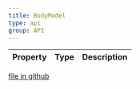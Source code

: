 ```yaml
---
title: BodyModel
type: api
group: API
---
```



Property|Type|Description
---|---|---

[file in github](https://github.com/qgrid/ng2/core/body.model.d.ts)
